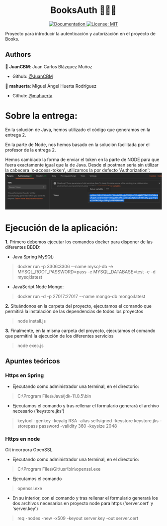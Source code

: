 <h1 align="center">BooksAuth 👨🏻‍💻 </h1>

<p align="center">
  <a href="/docs" target="_blank">
    <img alt="Documentation" src="https://img.shields.io/badge/documentation-yes-brightgreen.svg" />
  </a>
  <a href="#" target="_blank">
    <img alt="License: MIT" src="https://img.shields.io/badge/License-MIT-yellow.svg" />
  </a>
</p>

Proyecto para introducir la autenticación y autorización en el proyecto de Books.

## Authors
👤 **JuanCBM**: Juan Carlos Blázquez Muñoz
* Github: [@JuanCBM](https://github.com/JuanCBM)

👤 **mahuerta**: Miguel Ángel Huerta Rodríguez
* Github: [@mahuerta](https://github.com/mahuerta)

# Sobre la entrega:

En la solución de Java, hemos utilizado el código que generamos en la entrega 2.

En la parte de Node, nos hemos basado en la solución facilitada por el profesor de la entrega 2.

Hemos cambiado la forma de enviar el token en la parte de NODE para que fuera exactamente igual que la de Java.
Desde el postman sería sin utilizar la cabecera 'x-access-token', utilizamos la por defecto 'Authorization':
![postman_capture.png](postman_capture.png)

# Ejecución de la aplicación:
**1.** Primero debemos ejecutar los comandos docker para disponer de las diferentes BBDD:
    
   - Java Spring MySQL:
   > docker run -p 3306:3306 --name mysql-db -e MYSQL_ROOT_PASSWORD=pass -e MYSQL_DATABASE=test -e -d mysql:latest
    
   - JavaScript Node Mongo:
   > docker run -d -p 27017:27017 --name mongo-db mongo:latest

**2.** Situándonos en la carpeta del proyecto, ejecutamos el comando que permitirá la instalación de las dependencias de todos los proyectos
> node install.js

**3.** Finalmente, en la misma carpeta del proyecto, ejecutamos el comando que permitirá la ejecución de los diferentes servicios
> node exec.js


## Apuntes teóricos
### Https en Spring
- Ejecutando como administrador una terminal, en el directorio:
> C:\Program Files\Java\jdk-11.0.5\bin

- Ejecutamos el comando y tras rellenar el formulario generará el archivo necesario ('keystore.jks')
> keytool -genkey -keyalg RSA -alias selfsigned -keystore keystore.jks -storepass password -validity 360 -keysize 2048


### Https en node
Git incorpora OpenSSL.
- Ejecutando como administrador una terminal, en el directorio:  
> C:\Program Files\Git\usr\bin\openssl.exe

- Ejecutamos el comando
> openssl.exe
 
- En su interior, con el comando y tras rellenar el formulario generará los dos archivos necesarios en proyecto node para https ('server.cert' y 'server.key')
> req -nodes -new -x509 -keyout server.key -out server.cert




